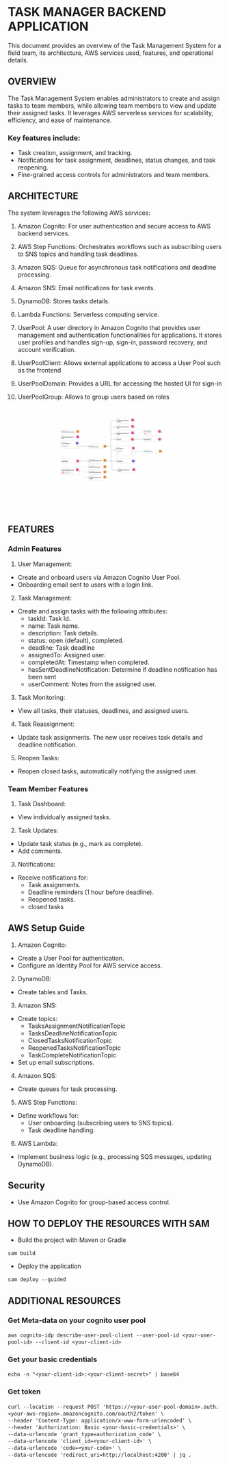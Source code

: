# TASK MANAGER BACKEND APPLICATION
This document provides an overview of the Task Management System for a field team, its architecture, AWS services used, features, and operational details.

## OVERVIEW
The Task Management System enables administrators to create and assign tasks to team members, while allowing team members to view and update their assigned tasks. It leverages AWS serverless services for scalability, efficiency, and ease of maintenance.

### Key features include:
- Task creation, assignment, and tracking.
- Notifications for task assignment, deadlines, status changes, and task reopening.
- Fine-grained access controls for administrators and team members.

## ARCHITECTURE
The system leverages the following AWS services:
1. Amazon Cognito: For user authentication and secure access to AWS backend services.

2. AWS Step Functions: Orchestrates workflows such as subscribing users to SNS topics and handling task deadlines.

3. Amazon SQS: Queue for asynchronous task notifications and deadline processing.

4. Amazon SNS: Email notifications for task events.

5. DynamoDB: Stores tasks details.

6. Lambda Functions: Serverless computing service.

7. UserPool: A user directory in Amazon Cognito that provides user management and authentication functionalities for applications. It stores user profiles and handles sign-up, sign-in, password recovery, and account verification.

8. UserPoolClient: Allows external applications to access a User Pool such as the frontend

9. UserPoolDomain: Provides a URL for accessing the hosted UI for sign-in

10. UserPoolGroup: Allows to group users based on roles

![architecture](assets/task-management-resource-cloudformation.png)

## FEATURES
### Admin Features
1. User Management:
- Create and onboard users via Amazon Cognito User Pool.
- Onboarding email sent to users with a login link.

2. Task Management:
- Create and assign tasks with the following attributes:
  - taskId: Task Id.
  - name: Task name.
  - description: Task details.
  - status: open (default), completed.
  - deadline: Task deadline
  - assignedTo: Assigned user.
  - completedAt: Timestamp when completed.
  - hasSentDeadlineNotification: Determine if deadline notification has been sent
  - userComment: Notes from the assigned user.

3. Task Monitoring:
- View all tasks, their statuses, deadlines, and assigned users.

4. Task Reassignment:
- Update task assignments. The new user receives task details and deadline notification.

5. Reopen Tasks:
- Reopen closed tasks, automatically notifying the assigned user.

### Team Member Features
1. Task Dashboard:
- View individually assigned tasks.

2. Task Updates:
- Update task status (e.g., mark as complete).
- Add comments.

3. Notifications:
- Receive notifications for:
  - Task assignments.
  - Deadline reminders (1 hour before deadline).
  - Reopened tasks.
  - closed tasks


## AWS Setup Guide
1. Amazon Cognito:
- Create a User Pool for authentication.
- Configure an Identity Pool for AWS service access.

2. DynamoDB:
- Create tables and Tasks.

3. Amazon SNS:
- Create topics:
  - TasksAssignmentNotificationTopic
  - TasksDeadlineNotificationTopic
  - ClosedTasksNotificationTopic
  - ReopenedTasksNotificationTopic
  - TaskCompleteNotificationTopic
- Set up email subscriptions.

4. Amazon SQS:
- Create queues for task processing.

5. AWS Step Functions:
- Define workflows for:
  - User onboarding (subscribing users to SNS topics).
  - Task deadline handling.

6. AWS Lambda:
- Implement business logic (e.g., processing SQS messages, updating DynamoDB).

## Security
- Use Amazon Cognito for group-based access control.

## HOW TO DEPLOY THE RESOURCES WITH SAM
- Build the project with Maven or Gradle
```
sam build
```
- Deploy the application
```
sam deploy --guided
```

## ADDITIONAL RESOURCES

### Get Meta-data on your cognito user pool
```
aws cognito-idp describe-user-pool-client --user-pool-id <your-user-pool-id> --client-id <your-client-id>
```

### Get your basic credentials
```
echo -n "<your-client-id>:<your-client-secret>" | base64
```

### Get token
```
curl --location --request POST 'https://<your-user-pool-domain>.auth.<your-aws-region>.amazoncognito.com/oauth2/token' \
--header 'Content-Type: application/x-www-form-urlencoded' \
--header 'Authorization: Basic <your-basic-credentials>' \
--data-urlencode 'grant_type=authorization_code' \
--data-urlencode 'client_id=<your-client-id>' \
--data-urlencode 'code=<your-code>' \
--data-urlencode 'redirect_uri=http://localhost:4200' | jq .

```


